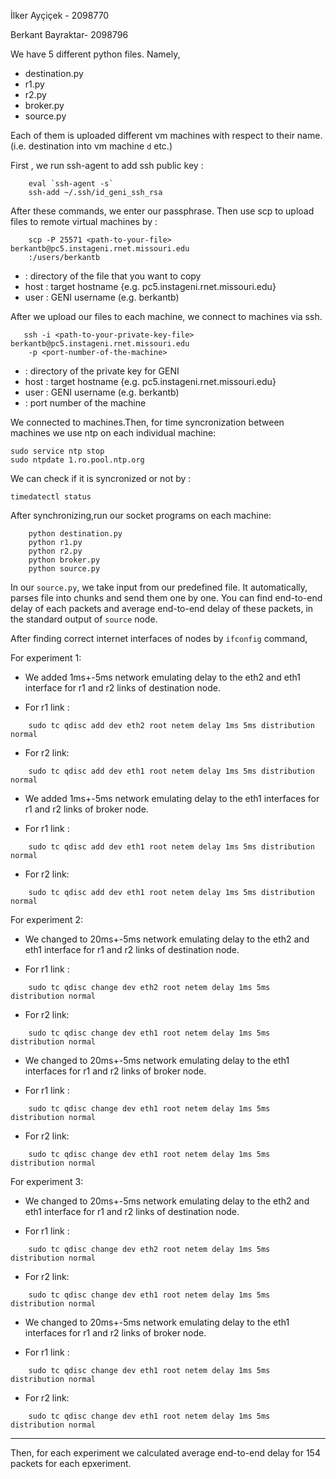 İlker Ayçiçek - 2098770

Berkant Bayraktar- 2098796


We have 5 different python files. Namely,

* destination.py
* r1.py
* r2.py
* broker.py
* source.py

Each of them is  uploaded different vm machines with respect to their name.
(i.e. destination into vm machine `d` etc.)

First , we run ssh-agent to add ssh public key :
```
    eval `ssh-agent -s`
    ssh-add ~/.ssh/id_geni_ssh_rsa 
```
After these commands, we enter our passphrase. Then use scp to upload files 
to remote virtual machines by :

```
    scp -P 25571 <path-to-your-file> berkantb@pc5.instageni.rnet.missouri.edu
    :/users/berkantb
```

* <path-to-your-file>: directory of the file that you want to copy
* host : target hostname {e.g. pc5.instageni.rnet.missouri.edu}
* user : GENI username (e.g. berkantb)

After we upload our files to each machine, we connect to machines via ssh.

```
   ssh -i <path-to-your-private-key-file> berkantb@pc5.instageni.rnet.missouri.edu
    -p <port-number-of-the-machine>
```
* <path-to-your-private-key-file> : directory of the private key for GENI 
* host : target hostname {e.g. pc5.instageni.rnet.missouri.edu}
* user : GENI username (e.g. berkantb)
* <port-number-of-the-machine> : port number of the machine


We connected to machines.Then, for time syncronization between
machines we use ntp on each individual machine:

```
sudo service ntp stop
sudo ntpdate 1.ro.pool.ntp.org

```

We can check if it is syncronized or not by :
```
timedatectl status
```
After synchronizing,run our socket programs on each machine:
```
    python destination.py
    python r1.py
    python r2.py
    python broker.py
    python source.py
```

In our `source.py`, we take input from our predefined file. It automatically,
parses file into chunks and send them one by one. You can find end-to-end delay
of each packets and average end-to-end delay of these packets, 
in the standard output of `source` node.

After finding correct internet interfaces of nodes by ```ifconfig``` command,

For experiment 1:

* We added 1ms+-5ms network emulating delay to the eth2 and eth1 interface 
    for r1 and r2 links of destination node.

* For r1 link :
```
    sudo tc qdisc add dev eth2 root netem delay 1ms 5ms distribution normal
```
* For r2 link:
```
    sudo tc qdisc add dev eth1 root netem delay 1ms 5ms distribution normal
```
 

* We added 1ms+-5ms network emulating delay to the eth1 interfaces 
    for r1 and r2 links of broker node.

* For r1 link :
```
    sudo tc qdisc add dev eth1 root netem delay 1ms 5ms distribution normal
```
* For r2 link:
```
    sudo tc qdisc add dev eth1 root netem delay 1ms 5ms distribution normal
```

For experiment 2:

* We changed to 20ms+-5ms network emulating delay to the eth2 and eth1 interface 
    for r1 and r2 links of destination node.

* For r1 link :
```
    sudo tc qdisc change dev eth2 root netem delay 1ms 5ms distribution normal
```
* For r2 link:
```
    sudo tc qdisc change dev eth1 root netem delay 1ms 5ms distribution normal
```
 

* We changed to 20ms+-5ms network emulating delay to the eth1 interfaces
    for r1 and r2 links of broker node.

* For r1 link :
```
    sudo tc qdisc change dev eth1 root netem delay 1ms 5ms distribution normal
```
* For r2 link:
```
    sudo tc qdisc change dev eth1 root netem delay 1ms 5ms distribution normal
```

For experiment 3:

* We changed to 20ms+-5ms network emulating delay to the eth2 and eth1 interface 
    for r1 and r2 links of destination node.

* For r1 link :
```
    sudo tc qdisc change dev eth2 root netem delay 1ms 5ms distribution normal
```
* For r2 link:
```
    sudo tc qdisc change dev eth1 root netem delay 1ms 5ms distribution normal
```
 

* We changed to 20ms+-5ms network emulating delay to the eth1 interfaces
    for r1 and r2 links of broker node.

* For r1 link :
```
    sudo tc qdisc change dev eth1 root netem delay 1ms 5ms distribution normal
```
* For r2 link:
```
    sudo tc qdisc change dev eth1 root netem delay 1ms 5ms distribution normal
```
___

Then, for each experiment we calculated average end-to-end delay for 154 packets
for each  epxeriment.